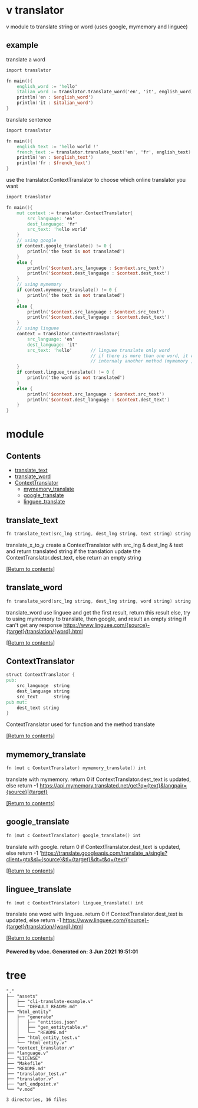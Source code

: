 # v translator

v module to translate string or word (uses google, mymemory and linguee)

## example

translate a word
```v
import translator

fn main(){
	english_word := 'hello'
	italian_word := translator.translate_word('en', 'it', english_word)
	println('en : $english_word')
	println('it : $italian_word')
}
```

translate sentence
```v
import translator

fn main(){
	english_text := 'hello world !'
	french_text := translator.translate_text('en', 'fr', english_text)
	println('en : $english_text')
	println('fr : $french_text')
}
```

use the translator.ContextTranslator to choose which online translator you want
```v
import translator

fn main(){
	mut context := translator.ContextTranslator{
		src_language: 'en'
		dest_language: 'fr'
		src_text: 'hello world'
	}
	// using google
	if context.google_translate() != 0 {
		println('the text is not translated')
	}
	else {
		println('$context.src_language : $context.src_text')
		println('$context.dest_language : $context.dest_text')
	}
	// using mymemory
	if context.mymemory_translate() != 0 {
		println('the text is not translated')
	}
	else {
		println('$context.src_language : $context.src_text')
		println('$context.dest_language : $context.dest_text')
	}
	// using linguee
	context = translator.ContextTranslator{
		src_language: 'en'
		dest_language: 'it'
		src_text: 'hello' 		// linguee translate only word
								// if there is more than one word, it will use 
								// internaly another method (mymemory , google)
	}
	if context.linguee_translate() != 0 {
		println('the word is not translated')
	}
	else {
		println('$context.src_language : $context.src_text')
		println('$context.dest_language : $context.dest_text')
	}
}
```

# module 

## Contents
- [translate_text](#translate_text)
- [translate_word](#translate_word)
- [ContextTranslator](#ContextTranslator)
  - [mymemory_translate](#mymemory_translate)
  - [google_translate](#google_translate)
  - [linguee_translate](#linguee_translate)

## translate_text
```v
fn translate_text(src_lng string, dest_lng string, text string) string
```
 translate_x_to_y create a ContextTranslator with src_lng & dest_lng & text  and return translated string if the translation update the ContextTranslator.dest_text,  else return an empty string 

[[Return to contents]](#Contents)

## translate_word
```v
fn translate_word(src_lng string, dest_lng string, word string) string
```
 translate_word use linguee and get the first result, return this result  else, try to using mymemory to translate, then google, and result an  empty string if can't get any response  https://www.linguee.com/{source}-{target}/translation/{word}.html 

[[Return to contents]](#Contents)

## ContextTranslator
```v
struct ContextTranslator {
pub:
	src_language  string
	dest_language string
	src_text      string
pub mut:
	dest_text string
}
```
 ContextTranslator used for function and the method translate 

[[Return to contents]](#Contents)

## mymemory_translate
```v
fn (mut c ContextTranslator) mymemory_translate() int
```
 translate with mymemory. return 0 if ContextTranslator.dest_text is updated,  else return -1  https://api.mymemory.translated.net/get?q={text}&langpair={source}|{target} 

[[Return to contents]](#Contents)

## google_translate
```v
fn (mut c ContextTranslator) google_translate() int
```
 translate with google. return 0 if ContextTranslator.dest_text is updated,  else return -1  'https://translate.googleapis.com/translate_a/single?client=gtx&sl={source}&tl={target}&dt=t&q={text}' 

[[Return to contents]](#Contents)

## linguee_translate
```v
fn (mut c ContextTranslator) linguee_translate() int
```
 translate one word with linguee. return 0 if ContextTranslator.dest_text is updated,  else return -1  https://www.linguee.com/{source}-{target}/translation/{word}.html 

[[Return to contents]](#Contents)

#### Powered by vdoc. Generated on: 3 Jun 2021 19:51:01

# tree

```
"."
├── "assets"
│   ├── "cli-translate-example.v"
│   └── "DEFAULT_README.md"
├── "html_entity"
│   ├── "generate"
│   │   ├── "entities.json"
│   │   ├── "gen_entitytable.v"
│   │   └── "README.md"
│   ├── "html_entity_test.v"
│   └── "html_entity.v"
├── "context_translator.v"
├── "language.v"
├── "LICENSE"
├── "Makefile"
├── "README.md"
├── "translator_test.v"
├── "translator.v"
├── "url_endpoint.v"
└── "v.mod"

3 directories, 16 files
```

